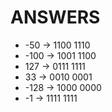 

# ANSWERS

- -50 -> 1100 1110 
- -100 -> 1001 1100
- 127 ->  0111 1111
- 33 ->  0010 0001
- -128 -> 1000 0000
- -1 -> 1111 1111

       